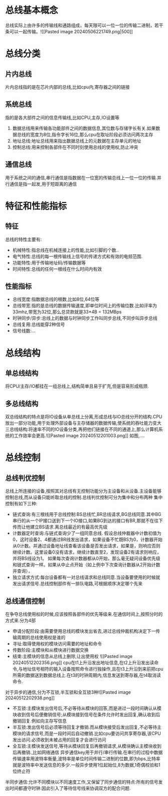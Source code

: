 # 总线基本概念
总线实际上由许多的传输线和通路组成，每天限可以一位一位的传输二进制，若干条可以一起传输。![[Pasted image 20240506221749.png|500]]
# 总线分类
## 片内总线
片内总线指的是在芯片内部的总线,比如cpu内,寄存器之间的链接
## 系统总线
指的是各大部件之间的信息传输线,比如CPU,主存,IO设置等
1. 数据总线用来传输各功能部件之间的数据信息,其位数与存储字长有关.如果数据总线的宽度为8位,指令字长16位,那么cpu在取址阶段必须访问两次主存
2. 地址总线:地址总线用来指出数据总线上的元数据在主存单元的地址
3. 控制总线:用来控制各部件在不同时刻使用总线的使用权,防止冲突
## 通信总线
用于系统之间的通信,串行通信是指数据在一位宽的传输总线上一位一位的传输.并行通信是指一起发,用于短距离的通信
# 特征和性能指标
## 特征
总线的特性主要有:
- 机械特性:指总线在机械连接上的性能,比如引脚的个数..
- 电气特性:总线的每一根传输线上信号的传递方式和有效的电频范围.
- 功能特性:用于传输地址码/传输数据等
- 时间特性:总线的任何一根线在什么时间内有效
## 性能指标
- 总线宽度:指数据总线的根数,比如8位,64位等
- 总线带宽:指的是总线的数据传输速度,即单位时间上的传输位数.比如评率为33mhz,带宽为32位,那么总贷款就是33\*4B = 132MBps
- 时钟同步/异步:总线上的数据与时钟同步工作叫同步总线,不同步叫异步总线
- 总线复用:总线能穿2种信号
- 信号线数:...
# 总线结构
## 单总线结构
将CPU/主存/IO都挂在一组总线上,结构简单且易于扩充,但是容易形成瓶颈.
## 多总线结构
双总线结构的特点是将IO设备从单总线上分离,形成总线与IO总线分开的结构.CPU放出一部分功能,用于处理外部设备与主存储器的数据传输,使系统的吞吐能力变大
三总线结构:将速率不同的IO设备分类,再把他们链接在不同的通道上,那么计算机系统的工作效率会更高.![[Pasted image 20240512201003.png]]
如图,....
# 总线控制
## 总线判优控制
总线上所连接的设备,按照其对总线有无控制功能分为主设备和从设备.主设备能够控制总线,而从设备只能听取总线的控制.总线判优控制可分为集中和分布两种
集中控制有如下三种:
- 链式查询:有三根线用于总线控制:BS总线忙,BR总线请求,BG总线同意.其中BG串行的从一个IP接口送到下一个IO接口,如果BG到达的接口有BR,那就不在往下传而让他建立BS请求.离总线最近的有最高优先级
- 计数器定时查询:与链式查询少了一组同意总线. 假设总线仲裁器中计数初值为0，这时设备2、4都通过BR线发出请求，如果设备不忙既BS为0，计数器开始从0计数。并通过设备地址线查看该设备是否发出请求，如果是，则响应否则继续计数。这里设备0没有请求，继续计数直至2，发现设备2有请求则响应，并将BS线设为1。  如果每次查询计数器都从0开始，那么毫无疑问设备优先级和链式查询一样。如果从中止点开始（如上例中下次查询计数器从2开始计数并查询），
- 独立请求方式:每台设备都有一对总线请求和总线同意.当设备要使用的时候就发出请求信号.总线控制部件有一排队电路,可根据顺序决定哪个先来
## 总线通信控制
在争夺总线使用权的时候,应该按照各部件的优先等级来.在通信时间上,按照分时的方式来.分为4部
- 申请分配阶段:由需要使用总线的模块发出省去,进过总线仲裁机构决定下一传输周期的总线使用权是谁的
- 寻址:取得使用权的模块访问需要的地址和命令
- 传数阶段:主模块和从模块进行数据交换
- 结束:主模块的信息从总线上删除,让出使用权
![[Pasted image 20240512202356.png]]
cpu在t1上升沿发出地址信息,在t2上升沿发出读命令,与地址信号相符的输入设备按照命令进行独操作,且在t3上升沿到来前把cpu所需的数据送到数据总线上.在t3的时钟周期内,信息发送到寄存器,在t4取消读命令.

对于异步的通信,分为不互锁,半互锁和全互锁3种![[Pasted image 20240512202938.png]]
- 不互锁:主模块发出信号后,不必等待从模块的回答,而是进过一段时间确认从模块收到信号后便撤销信号;从模块接到信号在条件允许时发出回复,确认收到后撤销回复.例如向主存写信息
- 半互锁:发出信号后必须等待回复才撤销.而从模块接受后发出回复,不必等待主模块的请求信号,而是一段时间后自动撤销.比如cpu要访问共享寄存器,该CPU发出访问.必须收到未被占用的回复才会进行访问
- 全互锁:主模块发送信号,等待从模块回复后再撤销请求,从模块确认主模块收到后再撤销.,比如网络通信
异步通信key用于并行/串行传输.在串行的过程中数据传输速率用波特率衡量,波特率是单位时间传输二进制的位数,即为bps,比特率就是波特率中发送信息的多少.一般异步使用1位起始位,8为数据,1奇偶校验和1位终止符

半同步通信:允许不同模块以不同速度工作,又保留了同步通信的特点:所有的信号发出时间都遵守时钟.因此引入了等待信号线来协调双方的配合问题.
